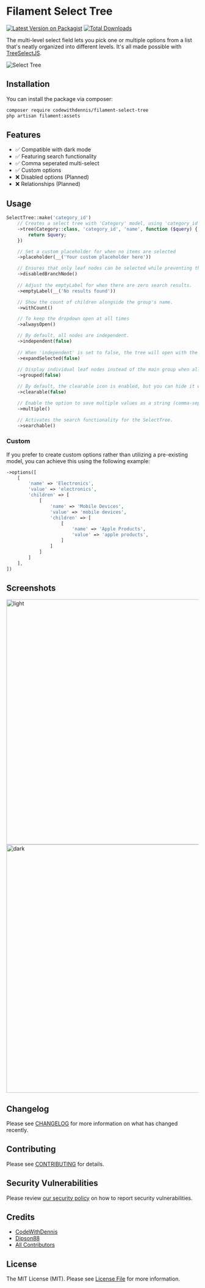 # Filament Select Tree

[![Latest Version on Packagist](https://img.shields.io/packagist/v/codewithdennis/filament-select-tree.svg?style=flat-square)](https://packagist.org/packages/codewithdennis/filament-select-tree)
[![Total Downloads](https://img.shields.io/packagist/dt/codewithdennis/filament-select-tree.svg?style=flat-square)](https://packagist.org/packages/codewithdennis/filament-select-tree)

The multi-level select field lets you pick one or multiple options from a list that's neatly organized into different levels. It's all made possible with [TreeSelectJS](https://github.com/dipson88/treeselectjs).

![Select Tree](https://github.com/CodeWithDennis/filament-select-tree/assets/23448484/d944b896-134b-414a-b654-9adecc43ba5e)


## Installation

You can install the package via composer:

```bash
composer require codewithdennis/filament-select-tree
php artisan filament:assets
```

## Features
- ✅ Compatible with dark mode
- ✅ Featuring search functionality
- ✅ Comma seperated multi-select
- ✅ Custom options
- ❌ Disabled options (Planned)
- ❌ Relationships (Planned)
  
## Usage

```PHP
SelectTree::make('category_id')
    // Creates a select tree with 'Category' model, using 'category_id' as parent and 'name' as label, allowing custom query modification.
    ->tree(Category::class, 'category_id', 'name', function ($query) {
        return $query;
    })

    // Set a custom placeholder for when no items are selected
    ->placeholder(__('Your custom placeholder here'))

    // Ensures that only leaf nodes can be selected while preventing the selection of groups.
    ->disabledBranchNode()
    
    // Adjust the emptyLabel for when there are zero search results.
    ->emptyLabel(__('No results found'))

    // Show the count of children alongside the group's name.
    ->withCount()

    // To keep the dropdown open at all times
    ->alwaysOpen()

    // By default, all nodes are independent.
    ->independent(false)
    
    // When 'independent' is set to false, the tree will open with the selected values by default.
    ->expandSelected(false)
    
    // Display individual leaf nodes instead of the main group when all leaf nodes are selected.
    ->grouped(false)

    // By default, the clearable icon is enabled, but you can hide it with:
    ->clearable(false)

    // Enable the option to save multiple values as a string (comma-separated)
    ->multiple()

    // Activates the search functionality for the SelectTree.
    ->searchable()
```
### Custom
If you prefer to create custom options rather than utilizing a pre-existing model, you can achieve this using the following example:

```PHP
->options([
    [
        'name' => 'Electronics',
        'value' => 'electronics',
        'children' => [
            [
                'name' => 'Mobile Devices',
                'value' => 'mobile devices',
                'children' => [
                    [
                        'name' => 'Apple Products',
                        'value' => 'apple products',
                    ]
                ]
            ]
        ]
    ],
])
```

## Screenshots

<img width="641" alt="light" src="https://github.com/CodeWithDennis/filament-select-tree/assets/23448484/4d348c85-5ee9-45b1-9424-0d8b3efcc02e">
<img width="649" alt="dark" src="https://github.com/CodeWithDennis/filament-select-tree/assets/23448484/396627ff-bf36-44b7-b20c-0d32b2eff957">


## Changelog
Please see [CHANGELOG](CHANGELOG.md) for more information on what has changed recently.

## Contributing

Please see [CONTRIBUTING](.github/CONTRIBUTING.md) for details.

## Security Vulnerabilities

Please review [our security policy](../../security/policy) on how to report security vulnerabilities.

## Credits

- [CodeWithDennis](https://github.com/CodeWithDennis)
- [Dipson88](https://github.com/dipson88/treeselectjs)
- [All Contributors](../../contributors)

## License

The MIT License (MIT). Please see [License File](LICENSE.md) for more information.
